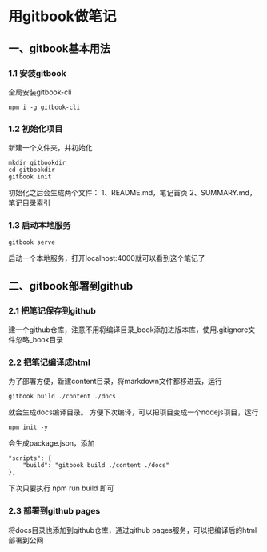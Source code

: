 # 用gitbook做笔记

## 一、gitbook基本用法
### 1.1 安装gitbook
全局安装gitbook-cli
```
npm i -g gitbook-cli
```
### 1.2 初始化项目
新建一个文件夹，并初始化
```
mkdir gitbookdir
cd gitbookdir
gitbook init
```
初始化之后会生成两个文件：
1、README.md，笔记首页
2、SUMMARY.md，笔记目录索引
### 1.3 启动本地服务
```
gitbook serve
```
启动一个本地服务，打开localhost:4000就可以看到这个笔记了

## 二、gitbook部署到github
### 2.1 把笔记保存到github
建一个github仓库，注意不用将编译目录_book添加进版本库，使用.gitignore文件忽略_book目录
### 2.2 把笔记编译成html
为了部署方便，新建content目录，将markdown文件都移进去，运行
```
gitbook build ./content ./docs
```
就会生成docs编译目录。
方便下次编译，可以把项目变成一个nodejs项目，运行
```
npm init -y
```
会生成package.json，添加
```
"scripts": {
    "build": "gitbook build ./content ./docs"
},  
```
下次只要执行 npm run build 即可
### 2.3 部署到github pages
将docs目录也添加到github仓库，通过github pages服务，可以把编译后的html部署到公网
